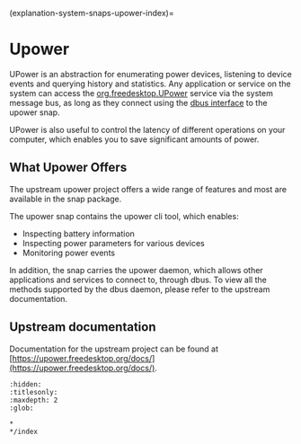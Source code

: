 (explanation-system-snaps-upower-index)=
# Upower

UPower is an abstraction for enumerating power devices, listening to device events and querying history and statistics. Any application or service on the system can access the [org.freedesktop.UPower](https://upower.freedesktop.org/docs/ref-dbus.html) service via the system message bus, as long as they connect using the [dbus interface](https://snapcraft.io/docs/dbus-interface) to the upower snap.

UPower is also useful to control the latency of different operations on your computer, which enables you to save significant amounts of power.

## What Upower Offers

The upstream upower project offers a wide range of features and most are available in the snap package.

The upower snap contains the upower cli tool, which enables:

- Inspecting battery information
- Inspecting power parameters for various devices
- Monitoring power events

In addition, the snap carries the upower daemon, which allows other applications and services to connect to, through dbus. To view all the methods supported by the dbus daemon, please refer to the upstream documentation.

## Upstream documentation

Documentation for the upstream project can be found at [https://upower.freedesktop.org/docs/](https://upower.freedesktop.org/docs/).

```{toctree}
:hidden:
:titlesonly:
:maxdepth: 2
:glob:

*
*/index

